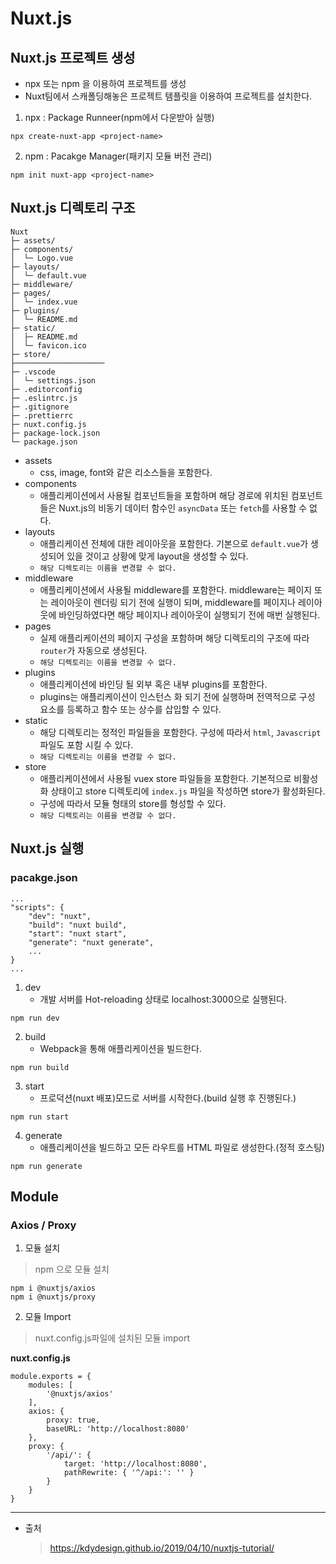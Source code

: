 # Nuxt.js
## Nuxt.js 프로젝트 생성
- npx 또는 npm 을 이용하여 프로젝트를 생성
- Nuxt팀에서 스캐폴딩해놓은 프로젝트 템플릿을 이용하여 프로젝트를 설치한다.
1. npx : Package Runneer(npm에서 다운받아 실행)
```
npx create-nuxt-app <project-name>
```
2. npm : Pacakge Manager(패키지 모듈 버전 관리)
```
npm init nuxt-app <project-name>
```
## Nuxt.js 디렉토리 구조
```
Nuxt
├─ assets/ 
├─ components/
│  └─ Logo.vue
├─ layouts/
│  └─ default.vue
├─ middleware/
├─ pages/
│  └─ index.vue
├─ plugins/
│  └─ README.md 
├─ static/
│  ├─ README.md
│  └─ favicon.ico
├─ store/
├────────────────────
├─ .vscode
│  └─ settings.json
├─ .editorconfig
├─ .eslintrc.js
├─ .gitignore
├─ .prettierrc
├─ nuxt.config.js
├─ package-lock.json
└─ package.json
```
- assets
	- css, image, font와 같은 리소스들을 포함한다.
- components 
	- 애플리케이션에서 사용될 컴포넌트들을 포함하며 해당 경로에 위치된 컴포넌트들은 Nuxt.js의 비동기 데이터 함수인 `asyncData` 또는 `fetch`를 사용할 수 없다.
- layouts
	- 애플리케이션 전체에 대한 레이아웃을 포함한다. 기본으로 `default.vue`가 생성되어 있을 것이고 상황에 맞게 layout을 생성할 수 있다.
	- `해당 디렉토리는 이름을 변경할 수 없다.`
- middleware
	- 애플리케이션에서 사용될 middleware를 포함한다. middleware는 페이지 또는 레이아웃이 렌더링 되기 전에 실행이 되며, middleware를 페이지나 레이아웃에 바인딩하였다면 해당 페이지나 레이아웃이 실행되기 전에 매번 실행된다.
- pages
	- 실제 애플리케이션의 페이지 구성을 포함하며 해당 디렉토리의 구조에 따라 `router`가 자동으로 생성된다.
	- `해당 디렉토리는 이름을 변경할 수 없다.`
- plugins
	- 애플리케이션에 바인딩 될 외부 혹은 내부 plugins를 포함한다.
	- plugins는 애플리케이션이 인스턴스 화 되기 전에 실행하며 전역적으로 구성 요소를 등록하고 함수 또는 상수를 삽입할 수 있다.
- static
	- 해당 디렉토리는 정적인 파일들을 포함한다. 구성에 따라서 `html`, `Javascript` 파일도 포함 시킬 수 있다. 
	- `해당 디렉토리는 이름을 변경할 수 없다.`
- store
	- 애플리케이션에서 사용될 vuex store 파일들을 포함한다. 기본적으로 비활성화 상태이고 store 디렉토리에 `index.js` 파일을 작성하면 store가 활성화된다. 
	- 구성에 따라서 모듈 형태의 store를 형성할 수 있다. 
	- `해당 디렉토리는 이름을 변경할 수 없다.`

## Nuxt.js 실행
### pacakge.json
```
...
"scripts": {
	"dev": "nuxt",
	"build": "nuxt build",
	"start": "nuxt start",
	"generate": "nuxt generate",
	...
}
...
```
1. dev
	- 개발 서버를 Hot-reloading 상태로 localhost:3000으로 실행된다.
```
npm run dev
```
2. build
	- Webpack을 통해 애플리케이션을 빌드한다.
```
npm run build
```

3. start
	- 프로덕션(nuxt 배포)모드로 서버를 시작한다.(build 실행 후 진행된다.)
```
npm run start 
```

4. generate
	- 애플리케이션을 빌드하고 모든 라우트를 HTML 파일로 생성한다.(정적 호스팅)
```
npm run generate
```

## Module
### Axios / Proxy

1. 모듈 설치 
> npm 으로 모듈 설치
```
npm i @nuxtjs/axios
npm i @nuxtjs/proxy
```
2. 모듈 Import
> nuxt.config.js파일에 설치된 모듈 import

**nuxt.config.js**
```
module.exports = {
    modules: [
        '@nuxtjs/axios'
    ],
    axios: {
        proxy: true,
		baseURL: 'http://localhost:8080'
    },
    proxy: {
		'/api/': {
			target: 'http://localhost:8080',
			pathRewrite: { '^/api:': '' }
		}
    }
}
```
---
- 출처 
	> https://kdydesign.github.io/2019/04/10/nuxtjs-tutorial/